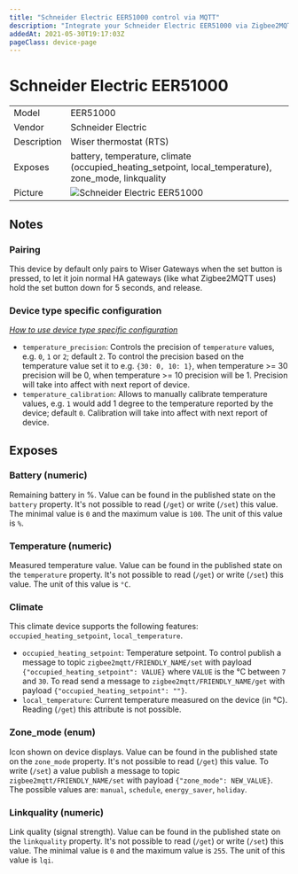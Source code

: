 ```yaml
---
title: "Schneider Electric EER51000 control via MQTT"
description: "Integrate your Schneider Electric EER51000 via Zigbee2MQTT with whatever smart home infrastructure you are using without the vendors bridge or gateway."
addedAt: 2021-05-30T19:17:03Z
pageClass: device-page
---
```


<!-- !!!! -->
<!-- ATTENTION: This file is auto-generated through docgen! -->
<!-- You can only edit the "## Notes"-Section till next h1 (#) or h2 heading (##). -->
<!-- Do NOT use h1 or h2 heading within "## Notes"-Section. -->
<!-- !!!! -->

# Schneider Electric EER51000

|     |     |
|-----|-----|
| Model | EER51000  |
| Vendor  | Schneider Electric  |
| Description | Wiser thermostat (RTS) |
| Exposes | battery, temperature, climate (occupied_heating_setpoint, local_temperature), zone_mode, linkquality |
| Picture | ![Schneider Electric EER51000](https://psi-4ward.github.io/zigbee2mqtt.io/images/devices/EER51000.jpg) |


<!-- Notes BEGIN: You can edit here. Add "## Notes" headline if not already present. -->
## Notes


### Pairing
This device by default only pairs to Wiser Gateways when the set button is pressed, to let it join normal HA gateways (like what Zigbee2MQTT uses) hold the set button down for 5 seconds, and release.

### Device type specific configuration
*[How to use device type specific configuration](../guide/configuration/devices-groups.md#specific-device-options)*

* `temperature_precision`: Controls the precision of `temperature` values,
e.g. `0`, `1` or `2`; default `2`.
To control the precision based on the temperature value set it to e.g. `{30: 0, 10: 1}`,
when temperature >= 30 precision will be 0, when temperature >= 10 precision will be 1. Precision will take into affect with next report of device.
* `temperature_calibration`: Allows to manually calibrate temperature values,
e.g. `1` would add 1 degree to the temperature reported by the device; default `0`. Calibration will take into affect with next report of device.

<!-- Notes END: Do not edit below this line -->


## Exposes

### Battery (numeric)
Remaining battery in %.
Value can be found in the published state on the `battery` property.
It's not possible to read (`/get`) or write (`/set`) this value.
The minimal value is `0` and the maximum value is `100`.
The unit of this value is `%`.

### Temperature (numeric)
Measured temperature value.
Value can be found in the published state on the `temperature` property.
It's not possible to read (`/get`) or write (`/set`) this value.
The unit of this value is `°C`.

### Climate 
This climate device supports the following features: `occupied_heating_setpoint`, `local_temperature`.
- `occupied_heating_setpoint`: Temperature setpoint. To control publish a message to topic `zigbee2mqtt/FRIENDLY_NAME/set` with payload `{"occupied_heating_setpoint": VALUE}` where `VALUE` is the °C between `7` and `30`. To read send a message to `zigbee2mqtt/FRIENDLY_NAME/get` with payload `{"occupied_heating_setpoint": ""}`.
- `local_temperature`: Current temperature measured on the device (in °C). Reading (`/get`) this attribute is not possible.

### Zone_mode (enum)
Icon shown on device displays.
Value can be found in the published state on the `zone_mode` property.
It's not possible to read (`/get`) this value.
To write (`/set`) a value publish a message to topic `zigbee2mqtt/FRIENDLY_NAME/set` with payload `{"zone_mode": NEW_VALUE}`.
The possible values are: `manual`, `schedule`, `energy_saver`, `holiday`.

### Linkquality (numeric)
Link quality (signal strength).
Value can be found in the published state on the `linkquality` property.
It's not possible to read (`/get`) or write (`/set`) this value.
The minimal value is `0` and the maximum value is `255`.
The unit of this value is `lqi`.


